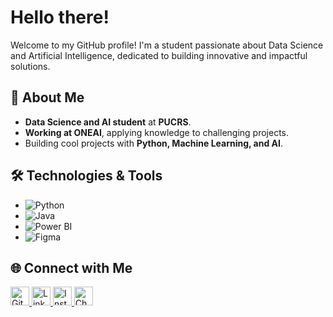 # Hello there!
Welcome to my GitHub profile! I'm a student passionate about Data Science and Artificial Intelligence, dedicated to building innovative and impactful solutions.

## 🚀 About Me

* **Data Science and AI student** at **PUCRS**.
* **Working at ONEAI**, applying knowledge to challenging projects.
* Building cool projects with **Python, Machine Learning, and AI**.

## 🛠️ Technologies & Tools

* ![Python](https://img.shields.io/badge/-Python-333?style=flat&logo=python)
* ![Java](https://img.shields.io/badge/-Java-333?style=flat&logo=java)
* ![Power BI](https://img.shields.io/badge/-Power%20BI-333?style=flat&logo=powerbi)
* ![Figma](https://img.shields.io/badge/-Figma-333?style=flat&logo=figma)

## 🌐 Connect with Me

<p align="left">
<a href="https://github.com/henriquermayer" target="_blank" rel="noopener noreferrer">
<img height="30" src="https://cdn.jsdelivr.net/npm/simple-icons@v3/icons/github.svg" alt="GitHub" />
</a>
<a href="https://www.linkedin.com/in/henrique-mayer-7897911b2/" target="_blank" rel="noopener noreferrer">
<img height="30" src="https://cdn.jsdelivr.net/npm/simple-icons@v3/icons/linkedin.svg" alt="LinkedIn" />
</a>
<a href="https://www.instagram.com/henriquermayer/" target="_blank" rel="noopener noreferrer">
<img height="30" src="https://cdn.jsdelivr.net/npm/simple-icons@v3/icons/instagram.svg" alt="Instagram" />
</a>
<a href="https://www.chess.com/member/Henrique_Mayer" target="_blank" rel="noopener noreferrer">
<img height="30" src="https://cdn.brandfetch.io/id3xkMkAED/w/400/h/400/theme/dark/icon.png?c=1dxbfHSJFAPEGdCLU4o5B" alt="Chess.com" />
</a>
</p>
